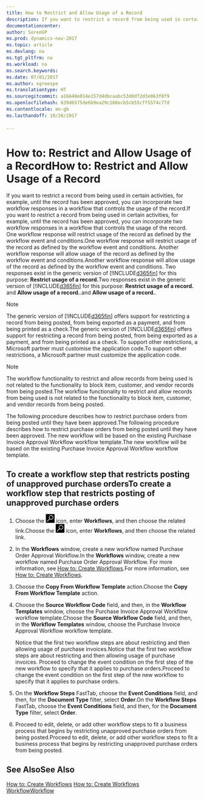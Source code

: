 ```yaml
---
title: How to Restrict and Allow Usage of a Record
description: If you want to restrict a record from being used in certain activities, for example, until the record has been approved, you can incorporate two workflow responses in a workflow that controls the usage of the record.
documentationcenter: 
author: SorenGP
ms.prod: dynamics-nav-2017
ms.topic: article
ms.devlang: na
ms.tgt_pltfrm: na
ms.workload: na
ms.search.keywords: 
ms.date: 07/01/2017
ms.author: sgroespe
ms.translationtype: HT
ms.sourcegitcommit: a16640e014e157d4dbcaabc53d0df2d3e063f8f9
ms.openlocfilehash: 639d6575de6b9ea29c160ecb5cb55cff5574c77d
ms.contentlocale: en-gb
ms.lasthandoff: 10/26/2017

---
```

# <a name="how-to-restrict-and-allow-usage-of-a-record"></a><span data-ttu-id="077c1-103">How to: Restrict and Allow Usage of a Record</span><span class="sxs-lookup"><span data-stu-id="077c1-103">How to: Restrict and Allow Usage of a Record</span></span>
<span data-ttu-id="077c1-104">If you want to restrict a record from being used in certain activities, for example, until the record has been approved, you can incorporate two workflow responses in a workflow that controls the usage of the record.</span><span class="sxs-lookup"><span data-stu-id="077c1-104">If you want to restrict a record from being used in certain activities, for example, until the record has been approved, you can incorporate two workflow responses in a workflow that controls the usage of the record.</span></span> <span data-ttu-id="077c1-105">One workflow response will restrict usage of the record as defined by the workflow event and conditions.</span><span class="sxs-lookup"><span data-stu-id="077c1-105">One workflow response will restrict usage of the record as defined by the workflow event and conditions.</span></span> <span data-ttu-id="077c1-106">Another workflow response will allow usage of the record as defined by the workflow event and conditions.</span><span class="sxs-lookup"><span data-stu-id="077c1-106">Another workflow response will allow usage of the record as defined by the workflow event and conditions.</span></span> <span data-ttu-id="077c1-107">Two responses exist in the generic version of [!INCLUDE[d365fin](includes/d365fin_md.md)] for this purpose: **Restrict usage of a record.**</span><span class="sxs-lookup"><span data-stu-id="077c1-107">Two responses exist in the generic version of [!INCLUDE[d365fin](includes/d365fin_md.md)] for this purpose: **Restrict usage of a record.**</span></span> <span data-ttu-id="077c1-108">and **Allow usage of a record.**.</span><span class="sxs-lookup"><span data-stu-id="077c1-108">and **Allow usage of a record.**.</span></span>

> [!NOTE]  
>  <span data-ttu-id="077c1-109">The generic version of [!INCLUDE[d365fin](includes/d365fin_md.md)] offers support for restricting a record from being posted, from being exported as a payment, and from being printed as a check.</span><span class="sxs-lookup"><span data-stu-id="077c1-109">The generic version of [!INCLUDE[d365fin](includes/d365fin_md.md)] offers support for restricting a record from being posted, from being exported as a payment, and from being printed as a check.</span></span> <span data-ttu-id="077c1-110">To support other restrictions, a Microsoft partner must customise the application code.</span><span class="sxs-lookup"><span data-stu-id="077c1-110">To support other restrictions, a Microsoft partner must customize the application code.</span></span>  

> [!NOTE]  
>  <span data-ttu-id="077c1-111">The workflow functionality to restrict and allow records from being used is not related to the functionality to block item, customer, and vendor records from being posted.</span><span class="sxs-lookup"><span data-stu-id="077c1-111">The workflow functionality to restrict and allow records from being used is not related to the functionality to block item, customer, and vendor records from being posted.</span></span>

<span data-ttu-id="077c1-112">The following procedure describes how to restrict purchase orders from being posted until they have been approved.</span><span class="sxs-lookup"><span data-stu-id="077c1-112">The following procedure describes how to restrict purchase orders from being posted until they have been approved.</span></span> <span data-ttu-id="077c1-113">The new workflow will be based on the existing Purchase Invoice Approval Workflow workflow template.</span><span class="sxs-lookup"><span data-stu-id="077c1-113">The new workflow will be based on the existing Purchase Invoice Approval Workflow workflow template.</span></span>  

## <a name="to-create-a-workflow-step-that-restricts-posting-of-unapproved-purchase-orders"></a><span data-ttu-id="077c1-114">To create a workflow step that restricts posting of unapproved purchase orders</span><span class="sxs-lookup"><span data-stu-id="077c1-114">To create a workflow step that restricts posting of unapproved purchase orders</span></span>  
1. <span data-ttu-id="077c1-115">Choose the ![Search for Page or Report](media/ui-search/search_small.png "Search for Page or Report icon") icon, enter **Workflows**, and then choose the related link.</span><span class="sxs-lookup"><span data-stu-id="077c1-115">Choose the ![Search for Page or Report](media/ui-search/search_small.png "Search for Page or Report icon") icon, enter **Workflows**, and then choose the related link.</span></span>  
2. <span data-ttu-id="077c1-116">In the **Workflows** window, create a new workflow named Purchase Order Approval Workflow.</span><span class="sxs-lookup"><span data-stu-id="077c1-116">In the **Workflows** window, create a new workflow named Purchase Order Approval Workflow.</span></span> <span data-ttu-id="077c1-117">For more information, see [How to: Create Workflows](across-how-to-create-workflows.md).</span><span class="sxs-lookup"><span data-stu-id="077c1-117">For more information, see [How to: Create Workflows](across-how-to-create-workflows.md).</span></span>  
3. <span data-ttu-id="077c1-118">Choose the **Copy From Workflow Template** action.</span><span class="sxs-lookup"><span data-stu-id="077c1-118">Choose the **Copy From Workflow Template** action.</span></span>  
4. <span data-ttu-id="077c1-119">Choose the **Source Workflow Code** field, and then, in the **Workflow Templates** window, choose the Purchase Invoice Approval Workflow workflow template.</span><span class="sxs-lookup"><span data-stu-id="077c1-119">Choose the **Source Workflow Code** field, and then, in the **Workflow Templates** window, choose the Purchase Invoice Approval Workflow workflow template.</span></span>  

     <span data-ttu-id="077c1-120">Notice that the first two workflow steps are about restricting and then allowing usage of purchase invoices.</span><span class="sxs-lookup"><span data-stu-id="077c1-120">Notice that the first two workflow steps are about restricting and then allowing usage of purchase invoices.</span></span> <span data-ttu-id="077c1-121">Proceed to change the event condition on the first step of the new workflow to specify that it applies to purchase orders.</span><span class="sxs-lookup"><span data-stu-id="077c1-121">Proceed to change the event condition on the first step of the new workflow to specify that it applies to purchase orders.</span></span>  
5. <span data-ttu-id="077c1-122">On the **Workflow Steps** FastTab, choose the **Event Conditions** field, and then, for the **Document Type** filter, select **Order**.</span><span class="sxs-lookup"><span data-stu-id="077c1-122">On the **Workflow Steps** FastTab, choose the **Event Conditions** field, and then, for the **Document Type** filter, select **Order**.</span></span>  
6. <span data-ttu-id="077c1-123">Proceed to edit, delete, or add other workflow steps to fit a business process that begins by restricting unapproved purchase orders from being posted.</span><span class="sxs-lookup"><span data-stu-id="077c1-123">Proceed to edit, delete, or add other workflow steps to fit a business process that begins by restricting unapproved purchase orders from being posted.</span></span>  

## <a name="see-also"></a><span data-ttu-id="077c1-124">See Also</span><span class="sxs-lookup"><span data-stu-id="077c1-124">See Also</span></span>  
<span data-ttu-id="077c1-125">[How to: Create Workflows](across-how-to-create-workflows.md) </span><span class="sxs-lookup"><span data-stu-id="077c1-125">[How to: Create Workflows](across-how-to-create-workflows.md) </span></span>  
[<span data-ttu-id="077c1-126">Workflow</span><span class="sxs-lookup"><span data-stu-id="077c1-126">Workflow</span></span>](across-workflow.md)   

